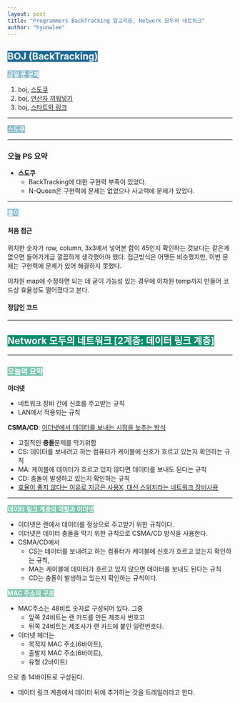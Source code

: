 ```yaml
---
layout: post
title: "Programmers BackTracking 알고리즘, Network 모두의 네트워크"
author: "hyunwlee"
---
```


## <span style="background-color:#1D6A96; color:white">BOJ (BackTracking)</span>

<span style="background-color:#85B8CB; color:white"><strong>금일 푼 문제</strong></span>

1. boj, [스도쿠](https://www.acmicpc.net/problem/2580)
2. boj, [연산자 끼워넣기](https://www.acmicpc.net/problem/14888)
3. boj, [스타트와 링크](https://www.acmicpc.net/problem/14889)

---

<span style="background-color:#85B8CB; color:white"><strong>스도쿠</strong></span>

---

### 오늘 PS 요약

- <strong>스도쿠</strong>
  - BackTracking에 대한 구현력 부족이 있었다.
  - N-Queen은 구현력에 문제는 없었으나 사고력에 문제가 있었다.

---

<span style="background-color:#85B8CB; color:white"><strong>풀이</strong></span>

#### 처음 접근

위치한 숫자가 row, column, 3x3에서 넣어본 합이 45인지 확인하는 것보다는 같은게 없으면 들어가게금 깔끔하게 생각했어야 했다. 접근방식은 어쨋든 비슷했지만, 이번 문제는 구현력에 문제가 있어 해결하지 못했다.

이차원 map에 수정하면 되는 데 굳이 가능성 있는 경우에 이차원 temp까지 만들어 코드상 효율성도 떨어졌다고 본다.

#### 정답인 코드

<script src="https://gist.github.com/hyunwlee-dev/fa4310b683c5ad2134ffbca827348689.js"></script>

---

## <span style="background-color:#028C6A; color:white">Network 모두의 네트워크 [2계층: 데이터 링크 계층]</span>

---

### <span style="background-color:#7BC5AE; color:white"><strong>오늘의 요약</strong></span>

<strong>이더넷</strong>

- 네트워크 장비 간에 신호를 주고받는 규칙
- LAN에서 적용되는 규칙

<strong>CSMA/CD</strong>: <u>이더넷에서 데이터를 보내는 시점을 늦추는 방식</u>

- 고질적인 <strong>충돌</strong>문제를 막기위함
- CS: 데이터를 보내려고 하는 컴퓨터가 케이블에 신호가 흐르고 있는지 확인하는 규칙
- MA: 케이블에 데이터가 흐르고 있지 않다면 데이터를 보내도 된다는 규칙
- CD: 충돌이 발생하고 있는지 확인하는 규칙
- <u>효율이 좋지 않다는 이유로 지금은 사용X, 대신 스위치라는 네트워크 장비사용</u>

---

<span style="background-color:#7BC5AE; color:white"><strong>데이터 링크 계층의 역할과 이더넷</strong></span>

- 이더넷은 랜에서 데이터를 정상으로 주고받기 위한 규칙이다.
- 이더넷은 데이터 충돌을 막기 위한 규칙으로 CSMA/CD 방식을 사용한다.
- CSMA/CD에서
  - CS는 데이터를 보내려고 하는 컴퓨터가 케이블에 신호가 흐르고 있는지 확인하는 규칙, 
  - MA는 케이블에 데이터가 흐르고 있지 않으면 데이터를 보내도 된다는 규칙
  - CD는 충돌이 발생하고 있는지 확인하는 규칙이다.

<span style="background-color:#7BC5AE; color:white"><strong>MAC 주소의 구조</strong></span>

- MAC주소는 48비트 숫자로 구성되어 있다. 그중 
  - 앞쪽 24비트는 랜 카드를 만든 제조사 번호고
  - 뒤쪽 24비트는 제조사가 랜 카드에 붙인 일련번호다.
- 이더넷 헤더는 
  - 목적지 MAC 주소(6바이트), 
  - 출발지 MAC 주소(6바이트),
  - 유형 (2바이트)

으로 총 14바이트로 구성된다.

- 데이터 링크 계층에서 데이터 뒤에 추가하는 것을 트레일러라고 한다.
